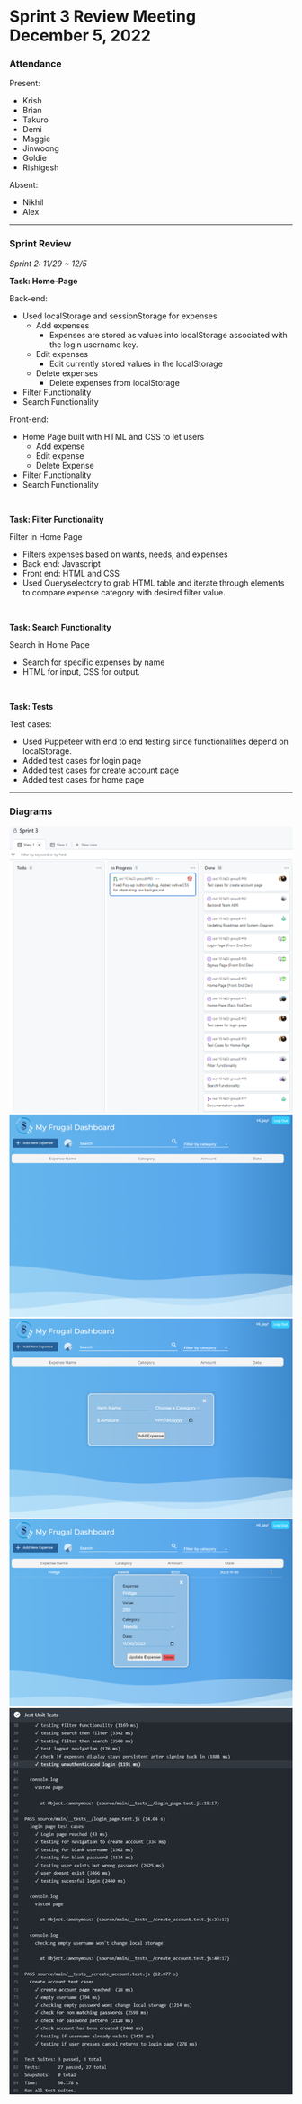 <h1>Sprint 3 Review Meeting
<br /> December 5, 2022
</h1>

### Attendance 
Present:
- Krish
- Brian
- Takuro
- Demi
- Maggie 
- Jinwoong
- Goldie
- Rishigesh

Absent:
- Nikhil
- Alex

---
### Sprint Review
*Sprint 2: 11/29 ~ 12/5* <br>

**Task: Home-Page**

Back-end:
- Used localStorage and sessionStorage for expenses
  - Add expenses
    - Expenses are stored as values into localStorage associated with the login username key.
  - Edit expenses
    - Edit currently stored values in the localStorage
  - Delete expenses
    - Delete expenses from localStorage
- Filter Functionality
- Search Functionality


Front-end:
- Home Page built with HTML and CSS to let users
  - Add expense
  - Edit expense
  - Delete Expense
- Filter Functionality
- Search Functionality

<br>

**Task: Filter Functionality**

Filter in Home Page
- Filters expenses based on wants, needs, and expenses
- Back end: Javascript
- Front end: HTML and CSS
- Used Queryselectory to grab HTML table and iterate through elements to compare expense category with desired filter value. 

<br>

**Task: Search Functionality**

Search in Home Page
- Search for specific expenses by name
- HTML for input, CSS for output. 


<br>


**Task: Tests**

Test cases:
- Used Puppeteer with end to end testing since functionalities depend on localStorage. 
- Added test cases for login page
- Added test cases for create account page
- Added test cases for home page

---
### Diagrams
![Github Board](/admin/meetings/diagram-sc/sprint3-gitboard.PNG)
![Revamped Home page](/admin/meetings/diagram-sc/home-page-final.PNG)
![Add expenses](/admin/meetings/diagram-sc/create-expense.PNG)
![Update/Delete expenses](/admin/meetings/diagram-sc/update-delete.PNG)
![Tests](/admin/meetings/diagram-sc/tests.PNG)